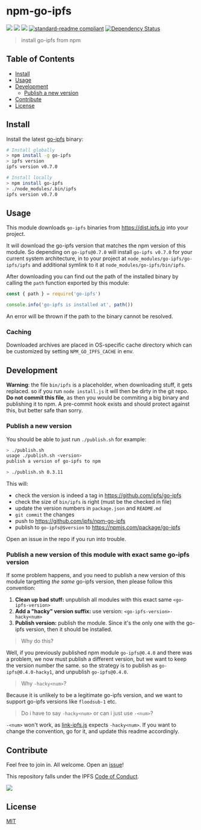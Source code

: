 # npm-go-ipfs

[![](https://img.shields.io/badge/made%20by-Protocol%20Labs-blue.svg?style=flat-square)](http://ipn.io)
[![](https://img.shields.io/badge/project-IPFS-blue.svg?style=flat-square)](http://ipfs.io/)
[![](https://img.shields.io/badge/freenode-%23ipfs-blue.svg?style=flat-square)](http://webchat.freenode.net/?channels=%23ipfs)
[![standard-readme compliant](https://img.shields.io/badge/standard--readme-OK-green.svg?style=flat-square)](https://github.com/RichardLitt/standard-readme)
[![Dependency Status](https://david-dm.org/ipfs/npm-go-ipfs.svg?style=flat-square)](https://david-dm.org/ipfs/npm-go-ipfs)

> install go-ipfs from npm

## Table of Contents

- [Install](#install)
- [Usage](#usage)
- [Development](#development)
  - [Publish a new version](#publish-a-new-version)
- [Contribute](#contribute)
- [License](#license)

## Install

Install the latest [go-ipfs](https://github.com/ipfs/go-ipfs/) binary:

```sh
# Install globally
> npm install -g go-ipfs
> ipfs version
ipfs version v0.7.0

# Install locally
> npm install go-ipfs
> ./node_modules/.bin/ipfs
ipfs version v0.7.0
```

## Usage

This module downloads `go-ipfs` binaries from https://dist.ipfs.io into your project.

It will download the go-ipfs version that matches the npm version of this module. So depending on `go-ipfs@0.7.0` will install `go-ipfs v0.7.0` for your current system architecture, in to your project at `node_modules/go-ipfs/go-ipfs/ipfs` and additional symlink to it at `node_modules/go-ipfs/bin/ipfs`.

After downloading you can find out the path of the installed binary by calling the `path` function exported by this module:

```javascript
const { path } = require('go-ipfs')

console.info('go-ipfs is installed at', path())
```

An error will be thrown if the path to the binary cannot be resolved.

### Caching

Downloaded archives are placed in OS-specific cache directory which can be customized by setting `NPM_GO_IPFS_CACHE` in env.

## Development

**Warning**: the file `bin/ipfs` is a placeholder, when downloading stuff, it gets replaced. so if you run `node install.js` it will then be dirty in the git repo. **Do not commit this file**, as then you would be commiting a big binary and publishing it to npm. A pre-commit hook exists and should protect against this, but better safe than sorry.

### Publish a new version

You should be able to just run `./publish.sh` for example:

```sh
> ./publish.sh
usage ./publish.sh <version>
publish a version of go-ipfs to npm

> ./publish.sh 0.3.11
```

This will:

- check the version is indeed a tag in https://github.com/ipfs/go-ipfs
- check the size of `bin/ipfs` is right (must be the checked in file)
- update the version numbers in `package.json` and `README.md`
- `git commit` the changes
- push to https://github.com/ipfs/npm-go-ipfs
- publish to `go-ipfs@$version` to https://npmjs.com/package/go-ipfs

Open an issue in the repo if you run into trouble.

### Publish a new version of this module with exact same go-ipfs version

If some problem happens, and you need to publish a new version of this module targetting _the same_ go-ipfs version, then please follow this convention:

1. **Clean up bad stuff:** unpublish all modules with this exact same `<go-ipfs-version>`
2. **Add a "hacky" version suffix:** use version: `<go-ipfs-version>-hacky<num>`
3. **Publish version:** publish the module. Since it's the only one with the go-ipfs version, then it should be installed.

> Why do this?

Well, if you previously published npm module `go-ipfs@0.4.0` and there was a problem, we now must publish a different version, but we want to keep the version number the same. so the strategy is to publish as `go-ipfs@0.4.0-hacky1`, and unpublish `go-ipfs@0.4.0`.

> Why `-hacky<num>`?

Because it is unlikely to be a legitimate go-ipfs version, and we want to support go-ipfs versions like `floodsub-1` etc.

> Do i have to say `-hacky<num>` or can i just use `-<num>`?

`-<num>` won't work, as [link-ipfs.js](./link-ipfs.js) expects `-hacky<num>`. If you want to
change the convention, go for it, and update this readme accordingly.

## Contribute

Feel free to join in. All welcome. Open an [issue](https://github.com/ipfs/npm-go-ipfs/issues)!

This repository falls under the IPFS [Code of Conduct](https://github.com/ipfs/community/blob/master/code-of-conduct.md).

[![](https://cdn.rawgit.com/jbenet/contribute-ipfs-gif/master/img/contribute.gif)](https://github.com/ipfs/community/blob/master/contributing.md)

## License

[MIT](LICENSE)
